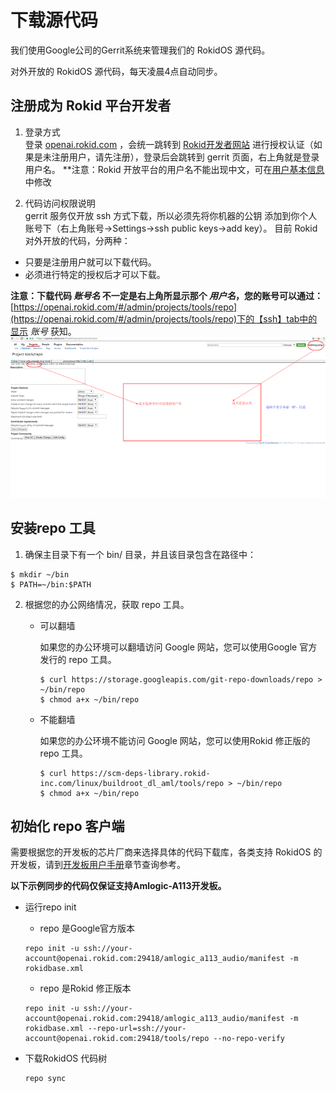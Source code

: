 # 下载源代码

我们使用Google公司的Gerrit系统来管理我们的 RokidOS 源代码。

对外开放的 RokidOS 源代码，每天凌晨4点自动同步。

## 注册成为 Rokid 平台开发者
1. 登录方式<br>
登录 [openai.rokid.com](http://openai.rokid.com) ，会统一跳转到 [Rokid开发者网站](https://developer-account.rokid.com) 进行授权认证（如果是未注册用户，请先注册），登录后会跳转到 gerrit 页面，右上角就是登录用户名。
**注意：Rokid 开放平台的用户名不能出现中文，可在[用户基本信息](https://account.rokid.com/#/setting/base)中修改

2. 代码访问权限说明<br>
gerrit 服务仅开放 ssh 方式下载，所以必须先将你机器的公钥 添加到你个人账号下（右上角账号->Settings->ssh public keys->add key）。
目前 Rokid 对外开放的代码，分两种：<br>
  - 只要是注册用户就可以下载代码。<br>
  - 必须进行特定的授权后才可以下载。<br>

**注意：下载代码 *账号名* 不一定是右上角所显示那个 *用户名*，您的账号可以通过：**[https://openai.rokid.com/#/admin/projects/tools/repo](https://openai.rokid.com/#/admin/projects/tools/repo)下的【ssh】tab中的显示 *账号* 获知。
![示例图](../../files/gerrit_setting.png)

## 安装repo 工具

1. 确保主目录下有一个 bin/ 目录，并且该目录包含在路径中：
```
$ mkdir ~/bin
$ PATH=~/bin:$PATH
```
2. 根据您的办公网络情况，获取 repo 工具。
	* 可以翻墙 

		如果您的办公环境可以翻墙访问 Google 网站，您可以使用Google 官方发行的 repo 工具。
		```
		$ curl https://storage.googleapis.com/git-repo-downloads/repo > ~/bin/repo
		$ chmod a+x ~/bin/repo
		```

	* 不能翻墙

		如果您的办公环境不能访问 Google 网站，您可以使用Rokid 修正版的 repo 工具。
		```
		$ curl https://scm-deps-library.rokid-inc.com/linux/buildroot_dl_aml/tools/repo > ~/bin/repo
		$ chmod a+x ~/bin/repo
		```
	
## 初始化 repo 客户端

需要根据您的开发板的芯片厂商来选择具体的代码下载库，各类支持 RokidOS 的开发板，请到[开发板用户手册](../../reference/dev_board/board_list.html)章节查询参考。

**以下示例同步的代码仅保证支持Amlogic-A113开发板。**

* 运行repo init
	* repo 是Google官方版本

	```
	repo init -u ssh://your-account@openai.rokid.com:29418/amlogic_a113_audio/manifest -m rokidbase.xml
	```

	* repo 是Rokid 修正版本

	```
	repo init -u ssh://your-account@openai.rokid.com:29418/amlogic_a113_audio/manifest -m rokidbase.xml --repo-url=ssh://your-account@openai.rokid.com:29418/tools/repo --no-repo-verify
	```

* 下载RokidOS 代码树
	```
	repo sync
	```
